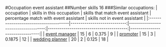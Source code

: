 #Occupation event assistant
##Number skills 16
###Similar occupations:
| occupation                            |   skills in this occupation |   skills that match event assistant |   percentage match with event assistant |   skills not in event assistant |
|:--------------------------------------|----------------------------:|------------------------------------:|----------------------------------------:|--------------------------------:|
| [event manager](event_manager.md)     |                          15 |                                   6 |                                  0.375  |                               9 |
| [promoter](promoter.md)               |                          15 |                                   3 |                                  0.1875 |                              12 |
| [wedding planner](wedding_planner.md) |                          20 |                                   2 |                                  0.125  |                              18 |
